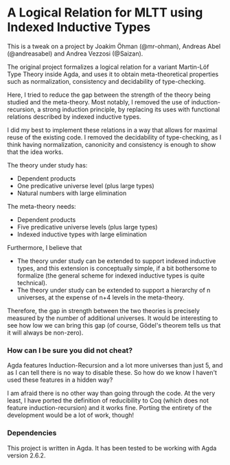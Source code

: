 # A Logical Relation for MLTT using Indexed Inductive Types #

This is a tweak on a project by Joakim Öhman (@mr-ohman), Andreas Abel (@andreasabel) and
Andrea Vezzosi (@Saizan).

The original project formalizes a logical relation for a variant Martin-Löf Type Theory
inside Agda, and uses it to obtain meta-theoretical properties such as normalization,
consistency and decidability of type-checking.

Here, I tried to reduce the gap between the strength of the theory being studied and the
meta-theory. Most notably, I removed the use of induction-recursion, a strong induction
principle, by replacing its uses with functional relations described by indexed inductive
types.

I did my best to implement these relations in a way that allows for maximal reuse
of the existing code. I removed the decidability of type-checking, as I think having
normalization, canonicity and consistency is enough to show that the idea works.

The theory under study has:
- Dependent products
- One predicative universe level (plus large types)
- Natural numbers with large elimination

The meta-theory needs:
- Dependent products
- Five predicative universe levels (plus large types)
- Indexed inductive types with large elimination

Furthermore, I believe that
- The theory under study can be extended to support indexed inductive types, and this
extension is conceptually simple, if a bit bothersome to formalize (the general scheme
for indexed inductive types is quite technical).
- The theory under study can be extended to support a hierarchy of n universes, at the
expense of n+4 levels in the meta-theory.

Therefore, the gap in strength between the two theories is precisely measured by the number
of additional universes. It would be interesting to see how low we can bring this gap
(of course, Gödel's theorem tells us that it will always be non-zero).

### How can I be sure you did not cheat? ###

Agda features Induction-Recursion and a lot more universes than just 5, and as I can tell 
there is no way to disable these. So how do we know I haven't used these features in a
hidden way?

I am afraid there is no other way than going through the code. At the very least, I have
ported the definition of reducibility to Coq (which does not feature induction-recursion)
and it works fine. Porting the entirety of the development would be a lot of work, though!

### Dependencies ###

This project is written in Agda. It has been tested to be working with Agda version 2.6.2.
